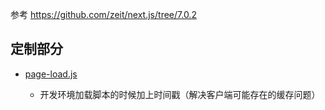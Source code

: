 参考 https://github.com/zeit/next.js/tree/7.0.2

## 定制部分

- [page-load.js](./dist/lib/page-loader.js)

    - 开发环境加载脚本的时候加上时间戳（解决客户端可能存在的缓存问题）

